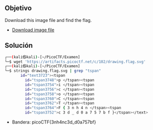 ## Objetivo
Download this image file and find the flag.
- [Download image file](https://artifacts.picoctf.net/c/102/drawing.flag.svg)
## Solución
```bash
┌──(kali㉿kali)-[~/PicoCTF/Examen]
└─$ wget 'https://artifacts.picoctf.net/c/102/drawing.flag.svg' 
┌──(kali㉿kali)-[~/PicoCTF/Examen]
└─$ strings drawing.flag.svg | grep "tspan" 
       id="text3723"><tspan
         id="tspan3748">p </tspan><tspan
         id="tspan3754">i </tspan><tspan
         id="tspan3756">c </tspan><tspan
         id="tspan3758">o </tspan><tspan
         id="tspan3760">C </tspan><tspan
         id="tspan3762">T </tspan><tspan
         id="tspan3764">F { 3 n h 4 n </tspan><tspan
         id="tspan3752">c 3 d _ d 0 a 7 5 7 b f }</tspan></text>

```
- Bandera: picoCTF{3nh4nc3d_d0a757bf}